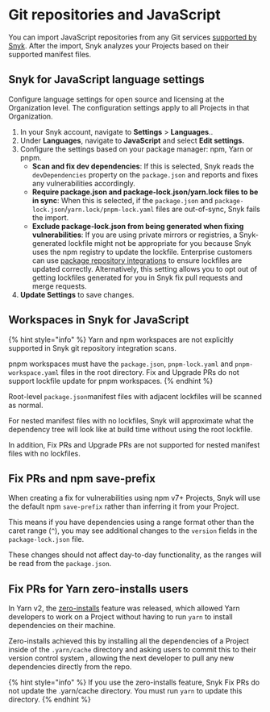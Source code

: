 # Git repositories and JavaScript

You can import JavaScript repositories from any Git services [supported by Snyk](../../../developer-tools/scm-integrations/organization-level-integrations/). After the import, Snyk analyzes your Projects based on their supported manifest files.

## Snyk for JavaScript language settings

Configure language settings for open source and licensing at the Organization level. The configuration settings apply to all Projects in that Organization.

1. In your Snyk account, navigate to **Settings** > **Languages**..
2. Under **Languages**, navigate to **JavaScript** and select **Edit settings.**
3. Configure the settings based on your package manager: npm, Yarn or pnpm.
   * **Scan and fix dev dependencies**: If this is selected, Snyk reads the `devDependencies` property on the `package.json` and reports and fixes any vulnerabilities accordingly.
   * **Require package.json and package-lock.json/yarn.lock files to be in sync**: When this is selected, if the `package.json` and `package-lock.json`/`yarn.lock/pnpm-lock.yaml` files are out-of-sync, Snyk fails the import.
   * **Exclude package-lock.json from being generated when fixing vulnerabilities**: If you are using private mirrors or registries, a Snyk-generated lockfile might not be appropriate for you because Snyk uses the npm registry to update the lockfile. Enterprise customers can use [package repository integrations](../../../scan-with-snyk/snyk-open-source/package-repository-integrations/) to ensure lockfiles are updated correctly. Alternatively, this setting allows you to opt out of getting lockfiles generated for you in Snyk fix pull requests and merge requests.
4. **Update Settings** to save changes.

## Workspaces in Snyk for JavaScript

{% hint style="info" %}
Yarn and npm workspaces are not explicitly supported in Snyk git repository integration scans.

pnpm workspaces must have the `package.json`, `pnpm-lock.yaml` and `pnpm-workspace.yaml` files in the root directory. Fix and Upgrade PRs do not support lockfile update for pnpm workspaces.
{% endhint %}

Root-level `package.json`manifest files with adjacent lockfiles will be scanned as normal.&#x20;

For nested manifest files with no lockfiles, Snyk will approximate what the dependency tree will look like at build time without using the root lockfile.&#x20;

In addition, Fix PRs and Upgrade PRs are not supported for nested manifest files with no lockfiles.

## Fix PRs and npm save-prefix

When creating a fix for vulnerabilities using npm v7+ Projects, Snyk will use the default npm `save-prefix` rather than inferring it from your Project.

This means if you have dependencies using a range format other than the caret range (`^`), you may see additional changes to the `version` fields in the `package-lock.json` file.&#x20;

These changes should not affect day-to-day functionality, as the ranges will be read from the `package.json`.

## Fix PRs for Yarn zero-installs users

In Yarn v2, the [zero-installs](https://yarnpkg.com/features/zero-installs) feature was released, which allowed Yarn developers to work on a Project without having to run `yarn` to install dependencies on their machine.&#x20;

Zero-installs achieved this by installing all the dependencies of a Project inside of the `.yarn/cache` directory and asking users to commit this to their version control system , allowing the next developer to pull any new dependencies directly from the repo.

{% hint style="info" %}
If you use the zero-installs feature, Snyk Fix PRs do not update the .yarn/cache directory. You must run `yarn` to update this directory.
{% endhint %}
